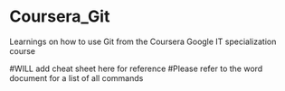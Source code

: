 # Coursera_Git
Learnings on how to use Git from the Coursera Google IT specialization course

#WILL add cheat sheet here for reference
#Please refer to the word document for a list of all commands
